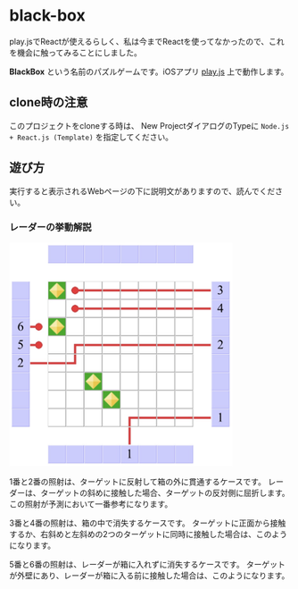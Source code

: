 black-box
=========

play.jsでReactが使えるらしく、私は今までReactを使ってなかったので、これを機会に触ってみることにしました。

__BlackBox__ という名前のパズルゲームです。iOSアプリ
[play.js](https://apps.apple.com/jp/app/play-js-javascript-ide/id1423330822)
上で動作します。

clone時の注意
------------

このプロジェクトをcloneする時は、
New ProjectダイアログのTypeに `Node.js + React.js (Template)` を指定してください。

遊び方
-----

実行すると表示されるWebページの下に説明文がありますので、読んでください。

### レーダーの挙動解説

<img src="https://raw.githubusercontent.com/Satomaru/black-box/master/misc/radars.jpg" width="400px">

1番と2番の照射は、ターゲットに反射して箱の外に貫通するケースです。
レーダーは、ターゲットの斜めに接触した場合、ターゲットの反対側に屈折します。
この照射が予測において一番参考になります。

3番と4番の照射は、箱の中で消失するケースです。
ターゲットに正面から接触するか、右斜めと左斜めの2つのターゲットに同時に接触した場合は、このようになります。

5番と6番の照射は、レーダーが箱に入れずに消失するケースです。
ターゲットが外壁にあり、レーダーが箱に入る前に接触した場合は、このようになります。
